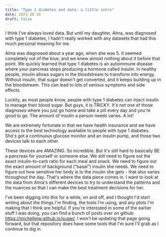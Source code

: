 ```yaml
---
title: "Type 1 diabetes and data: a little intro"
date: 2023-10-16
draft: false
---
```


I think I've always loved data. But until my daughter, Alma, was diagnosed with type 1 diabetes, I hadn't really worked with any datasets that had this much personal meaning for me. 

Alma was diagnosed about a year ago, when she was 5. It seemed completely out of the blue, and we knew almost nothing about it before that point. We quickly learned that type 1 diabetes is an autoimmune disease where your pancreas stops producing a hormone called insulin. In healthy people, insulin allows sugars in the bloodstream to transform into energy. Without insulin, that sugar doesn't get converted, and it keeps building up in the bloodstream. This can lead to lots of serious symptoms and side effects.

Luckily, as most people know, people with type 1 diabetes can inject insulin to manage their blood sugar. But guys, it is TRICKY. It's not one of those diagnoses where you just go home and take a pill every day and you're good to go. The amount of insulin a person needs varies. A lot! 

We are extremely fortunate in that we have health insurance and we have access to the best technology available to people with type 1 diabetes. She's got a continuous glucose monitor and an insulin pump, and those two devices talk to each other. 

These devices are AMAZING. So incredible. But it's still hard to basically BE a pancreas for yourself or someone else. We still need to figure out the exact insulin-to-carb ratio for each meal and snack. We need to figure out the exact amount of background ("basal") insulin she needs. We need to figure out how sensitive her body is to the insulin she gets - that also varies throughout the day. That's where the data piece comes in. I want to look at the data from Alma's different devices to try to understand the patterns and the nuances so that I can make the best treatment decisions for her. 

I've been digging into this for a while, on and off, and I thought I'd start writing about the things I'm finding, the tools I'm using, and any plots I'm making that I think are helpful. If you're interested in some of the earlier stuff I was doing, you can find a bunch of posts over on github: https://michellejw.github.io/sugar/. I won't be updating that page going forward, but that repository does have some tools that I'm sure I'll grab as I continue to dig in.

<!-- Placeholder for images -->
